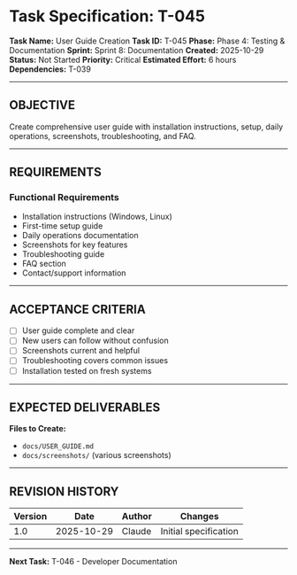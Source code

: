 # Task Specification: T-045

**Task Name:** User Guide Creation
**Task ID:** T-045
**Phase:** Phase 4: Testing & Documentation
**Sprint:** Sprint 8: Documentation
**Created:** 2025-10-29
**Status:** Not Started
**Priority:** Critical
**Estimated Effort:** 6 hours
**Dependencies:** T-039

---

## OBJECTIVE

Create comprehensive user guide with installation instructions, setup, daily operations, screenshots, troubleshooting, and FAQ.

---

## REQUIREMENTS

### Functional Requirements

- Installation instructions (Windows, Linux)
- First-time setup guide
- Daily operations documentation
- Screenshots for key features
- Troubleshooting guide
- FAQ section
- Contact/support information

---

## ACCEPTANCE CRITERIA

- [ ] User guide complete and clear
- [ ] New users can follow without confusion
- [ ] Screenshots current and helpful
- [ ] Troubleshooting covers common issues
- [ ] Installation tested on fresh systems

---

## EXPECTED DELIVERABLES

**Files to Create:**

- `docs/USER_GUIDE.md`
- `docs/screenshots/` (various screenshots)

---

## REVISION HISTORY

| Version | Date       | Author | Changes                    |
|---------|------------|--------|-----------------------------|
| 1.0     | 2025-10-29 | Claude | Initial specification       |

---

**Next Task:** T-046 - Developer Documentation
